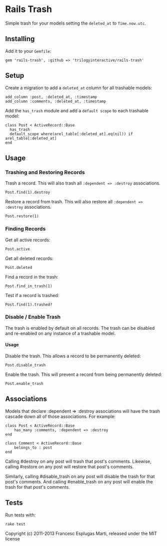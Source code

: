 # Rails Trash

Simple trash for your models setting the `deleted_at` to `Time.now.utc`.

## Installing

Add it to your `Gemfile`:

    gem 'rails-trash', :github => 'trilogyinteractive/rails-trash'

## Setup

Create a migration to add a `deleted_at` column for all trashable models:

    add_column :post, :deleted_at, :timestamp
    add_column :comments, :deleted_at, :timestamp

Add the `has_trash` module and add a `default scope` to each trashable model:

    class Post < ActiveRecord::Base
      has_trash
      default_scope where(arel_table[:deleted_at].eq(nil)) if arel_table[:deleted_at]
    end

## Usage

### Trashing and Restoring Records

Trash a record. This will also trash all `:dependent => :destroy` associations.

    Post.find(1).destroy

Restore a record from trash. This will also restore all `:dependent => :destroy` associations.

    Post.restore(1)


### Finding Records

Get all active records:

    Post.active

Get all deleted records:

    Post.deleted

Find a record in the trash:

    Post.find_in_trash(1)

Test if a record is trashed:

    Post.find(1).trashed?

### Disable / Enable Trash

The trash is enabled by default on all records. The trash can be disabled and re-enabled on any instance of a trashable model.

#### Usage

Disable the trash. This allows a record to be permanently deleted:

    Post.disable_trash

Enable the trash. This will prevent a record from being permanently deleted:

    Post.enable_trash

## Associations

Models that declare :dependent => :destroy associations will have the trash cascade down all of those associations. For example:

    class Post < ActiveRecord::Base
        has_many :comments, :dependent => :destroy
    end

    class Comment < ActiveRecord::Base
        belongs_to : post
    end

Calling #destroy on any post will trash that post's comments. Likewise, calling #restore on any post will restore that post's comments.

Similarly, calling #disable_trash on any post will disable the trash for that post's comments. And calling #enable_trash on any post will enable the trash for that post's comments.

## Tests

Run tests with:

    rake test

Copyright (c) 2011-2013 Francesc Esplugas Marti, released under the MIT license
